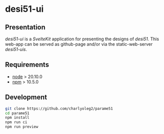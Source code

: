 desi51-ui
=========


Presentation
------------

*desi51-ui* is a *SvelteKit* application for presenting the designs of *desi51*.
This web-app can be served as github-page and/or via the static-web-server *desi51-uis*.


Requirements
------------

- [node](https://nodejs.org) > 20.10.0
- [npm](https://docs.npmjs.com/cli) > 10.5.0


Development
-----------

```bash
git clone https://github.com/charlyoleg2/parame51
cd parame51
npm install
npm run ci
npm run preview
```

